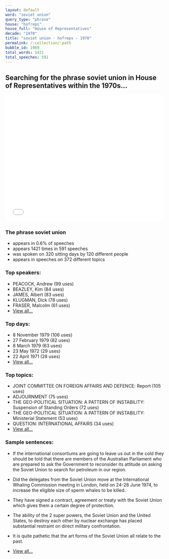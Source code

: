 ```yaml
---
layout: default
word: "soviet union"
query_type: "phrase"
house: "hofreps"
house_full: "House of Representatives"
decade: "1970"
title: "soviet union - hofreps - 1970"
permalink: /:collection/:path
bubble_id: 1969
total_words: 1421
total_speeches: 591
---
```



## Searching for the phrase **soviet union** in House of Representatives within the 1970s...

<iframe width="100%" height="400" frameborder="0" scrolling="no" src="//plot.ly/~wragge/1969.embed"></iframe>

### The phrase **soviet union**

* appears in 0.6% of speeches
* appears 1421 times in 591 speeches
* was spoken on 320 sitting days by 120 different people
* appears in speeches on 372 different topics

### Top speakers:

* PEACOCK, Andrew (99 uses)
* BEAZLEY, Kim (84 uses)
* JAMES, Albert (83 uses)
* KLUGMAN, Dick (78 uses)
* FRASER, Malcolm (61 uses)
* [View all...](speakers/)


### Top days:

* 8 November 1979 (106 uses)
* 27 February 1979 (82 uses)
* 8 March 1979 (63 uses)
* 23 May 1972 (29 uses)
* 22 April 1971 (28 uses)
* [View all...](days/)


### Top topics:

* JOINT COMMITTEE ON FOREIGN AFFAIRS AND DEFENCE: Report (105 uses)
* ADJOURNMENT (75 uses)
* THE GEO-POLITICAL SITUATION: A PATTERN OF INSTABILITY: Suspension of Standing Orders (72 uses)
* THE GEO-POLITICAL SITUATION: A PATTERN OF INSTABILITY: Ministerial Statement (53 uses)
* QUESTION: INTERNATIONAL AFFAIRS (34 uses)
* [View all...](topics/)


### Sample sentences:

* If the international consortiums are going to leave us out in the cold they should be told that there are members of the Australian Parliament who are prepared to ask the Government to reconsider its attitude on asking the <span class="highlight">Soviet Union</span> to search for petroleum in our region.

* Did the delegates from the <span class="highlight">Soviet Union</span> move at the International Whaling Commission meeting in London, held on 24-28 June 1974, to increase the eligible size of sperm whales to be killed.

* They have signed a contract, agreement or treaty with the <span class="highlight">Soviet Union</span> which gives them a certain degree of protection.

* The ability of the 2 super powers, the <span class="highlight">Soviet Union</span> and the United States, to destroy each other by nuclear exchange has placed substantial restraint on direct military confrontation.

* It is quite pathetic that the art forms of the <span class="highlight">Soviet Union</span> all relate to the past.

* [View all...](contexts/)
